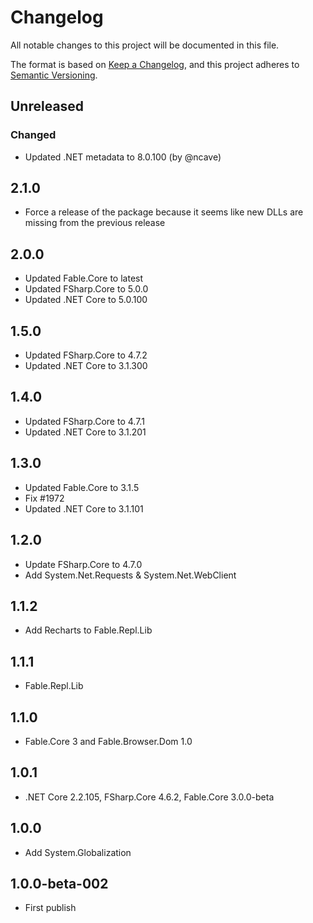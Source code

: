# Changelog
All notable changes to this project will be documented in this file.

The format is based on [Keep a Changelog](https://keepachangelog.com/en/1.0.0/),
and this project adheres to [Semantic Versioning](https://semver.org/spec/v2.0.0.html).

## Unreleased

### Changed

* Updated .NET metadata to 8.0.100 (by @ncave)

## 2.1.0

* Force a release of the package because it seems like new DLLs are missing from the previous release

## 2.0.0

* Updated Fable.Core to latest
* Updated FSharp.Core to 5.0.0
* Updated .NET Core to 5.0.100

## 1.5.0

* Updated FSharp.Core to 4.7.2
* Updated .NET Core to 3.1.300

## 1.4.0

* Updated FSharp.Core to 4.7.1
* Updated .NET Core to 3.1.201

## 1.3.0

* Updated Fable.Core to 3.1.5
* Fix #1972
* Updated .NET Core to 3.1.101

## 1.2.0

* Update FSharp.Core to 4.7.0
* Add System.Net.Requests & System.Net.WebClient

## 1.1.2

* Add Recharts to Fable.Repl.Lib

## 1.1.1

* Fable.Repl.Lib

## 1.1.0

* Fable.Core 3 and Fable.Browser.Dom 1.0

## 1.0.1

* .NET Core 2.2.105, FSharp.Core 4.6.2, Fable.Core 3.0.0-beta

## 1.0.0

* Add System.Globalization

## 1.0.0-beta-002

* First publish
